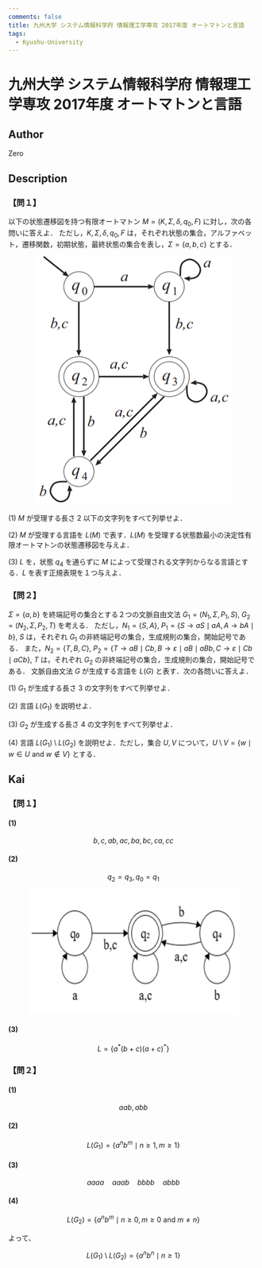 ```yaml
---
comments: false
title: 九州大学 システム情報科学府 情報理工学専攻 2017年度 オートマトンと言語
tags:
  - Kyushu-University
---
```

# 九州大学 システム情報科学府 情報理工学専攻 2017年度 オートマトンと言語


## **Author**
Zero

## **Description**
### 【問１】
以下の状態遷移図を持つ有限オートマトン $M = (K, \Sigma, \delta, q_0, F)$ に対し，次の各問いに答えよ．
ただし，$K, \Sigma, \delta, q_0, F$ は，それぞれ状態の集合，アルファベット，遷移関数，初期状態，最終状態の集合を表し，$\Sigma = \{a, b, c\}$  とする．

<figure style="text-align:center;">
  <img src="https://raw.githubusercontent.com/Myyura/the_kai_project_assets/main/kakomonn/kyushu_university/ISEE/ist_2017_automata_and_formal_language_p1.png" width="400" height="500" alt=""/>
</figure>

(1) $M$ が受理する長さ $2$ 以下の文字列をすべて列挙せよ．

(2) $M$ が受理する言語を $L(M)$ で表す．$L(M)$ を受理する状態数最小の決定性有限オートマトンの状態遷移図を与えよ．

(3) $L$ を，状態 $q_4$ を通らずに $M$ によって受理される文字列からなる言語とする．$L$ を表す正規表現を１つ与えよ．

### 【問２】
$\Sigma = \{a, b\}$ を終端記号の集合とする２つの文脈自由文法 $G_1 = (N_1, \Sigma, P_1, S)$, $G_2 = (N_2, \Sigma, P_2, T)$ を考える．
ただし，$N_1 = \{S, A\}$, $P_1 = \{S \rightarrow aS \mid aA, A \rightarrow bA \mid b\}$, $S$ は，それぞれ $G_1$ の非終端記号の集合，生成規則の集合，開始記号である．
また，$N_2 = \{T, B, C\}$, $P_2 = \{T \to aB \mid Cb, B \to \varepsilon \mid aB \mid aBb, C \to \varepsilon \mid Cb \mid aCb\}$, $T$ は，それぞれ $G_2$ の非終端記号の集合，生成規則の集合，開始記号である．
文脈自由文法 $G$ が生成する言語を $L(G)$ と表す．次の各問いに答えよ．

(1) $G_1$ が生成する長さ 3 の文字列をすべて列挙せよ．

(2) 言語 $L(G_1)$ を説明せよ．

(3) $G_2$ が生成する長さ 4 の文字列をすべて列挙せよ．

(4) 言語 $L(G_1) \setminus L(G_2)$ を説明せよ．ただし，集合 $U, V$ について，$U \setminus V = \{w \mid w \in U \text{ and } w \notin V\}$ とする．

## **Kai**
### 【問１】
#### (1)

$$
b, c, ab, ac, ba, bc, ca, cc
$$

#### (2)

$$
q_2 = q_3, q_0 = q_1
$$

<figure style="text-align:center;">
  <img src="https://raw.githubusercontent.com/Myyura/the_kai_project_assets/main/kakomonn/kyushu_university/ISEE/ist_2017_automata_and_formal_language_p2.png" width="550" height="250" alt=""/>
</figure>

#### (3)

$$
L = \{ a^{*} (b+c)(a+c)^{*} \}
$$

### 【問２】
#### (1)

$$
aab, abb
$$

#### (2)

$$
L(G_1) = \{a^n b^m \mid n \geq 1, m \geq 1\}
$$

#### (3)

$$
aaaa \quad aaab \quad bbbb \quad abbb
$$

#### (4)

$$
L(G_2) = \{a^n b^m \mid n \geq 0, m \geq 0 \text{ and } m \neq n\}
$$

よって、

$$
L(G_1) \setminus L(G_2) = \{ a^n b^n \mid n \geq 1 \}
$$
